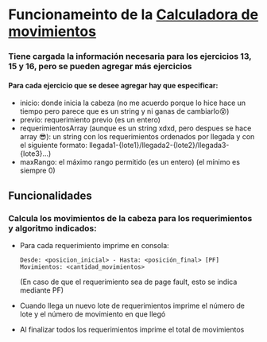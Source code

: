 # Funcionameinto de la [Calculadora de movimientos](https://github.com/Pedro0604/2do-LS-LI-API-ATIC/blob/main/2do%20semestre/ISO/Pr%C3%A1cticas/Pr%C3%A1cticas%20resueltas/practica-6/calculadora_movimientos.py)
### Tiene cargada la información necesaria para los ejercicios 13, 15 y 16, pero se pueden agregar más ejercicios
#### Para cada ejercicio que se desee agregar hay que especificar:
* inicio: donde inicia la cabeza (no me acuerdo porque lo hice hace un tiempo pero parece que es un string y ni ganas de cambiarlo😵)
* previo: requerimiento previo (es un entero)
* requerimientosArray (aunque es un string xdxd, pero despues se hace array 😎): un string con los requerimientos ordenados por llegada y con el siguiente formato: llegada1-{lote1}/llegada2-{lote2}/llegada3-{lote3}...)
* maxRango: el máximo rango permitido (es un entero) (el mínimo es siempre 0)

## Funcionalidades
### Calcula los movimientos de la cabeza para los requerimientos y algoritmo indicados:
  * Para cada requerimiento imprime en consola:
    ```
    Desde: <posicion_inicial> - Hasta: <posición_final> [PF]
    Movimientos: <cantidad_movimientos>
    ```
    (En caso de que el requerimiento sea de page fault, esto se indica mediante PF)
    
  * Cuando llega un nuevo lote de requerimientos imprime el número de lote y el número de movimiento en que llegó
  * Al finalizar todos los requerimientos imprime el total de movimientos
